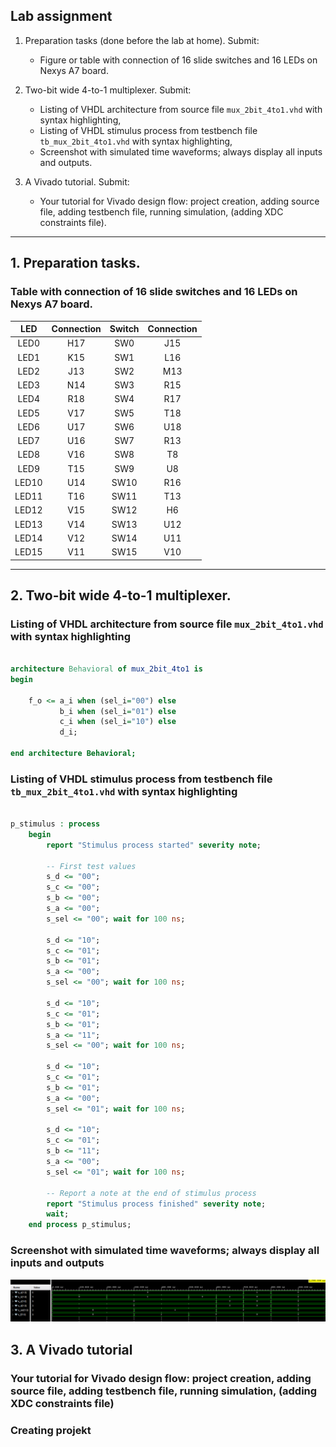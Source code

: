 ## Lab assignment

1. Preparation tasks (done before the lab at home). Submit:
    * Figure or table with connection of 16 slide switches and 16 LEDs on Nexys A7 board.

2. Two-bit wide 4-to-1 multiplexer. Submit:
    * Listing of VHDL architecture from source file `mux_2bit_4to1.vhd` with syntax highlighting,
    * Listing of VHDL stimulus process from testbench file `tb_mux_2bit_4to1.vhd` with syntax highlighting,
    * Screenshot with simulated time waveforms; always display all inputs and outputs.

3. A Vivado tutorial. Submit:
    * Your tutorial for Vivado design flow: project creation, adding source file, adding testbench file, running simulation, (adding XDC constraints file).

------------------------------------------------------------------------

## 1. Preparation tasks.
### Table with connection of 16 slide switches and 16 LEDs on Nexys A7 board.

| **LED** | **Connection** | **Switch** | **Connection** | 
| :-: | :-: | :-: | :-: |
| LED0 | H17 | SW0 | J15 |
| LED1 | K15 | SW1 | L16 |
| LED2 | J13 | SW2 | M13 |
| LED3 | N14 | SW3 | R15 |
| LED4 | R18 | SW4 | R17 |
| LED5 | V17 | SW5 | T18 |
| LED6 | U17 | SW6 | U18 |
| LED7 | U16 | SW7 | R13 |
| LED8 | V16 | SW8 | T8 |
| LED9 | T15 | SW9 | U8 |
| LED10 | U14 | SW10 | R16 |
| LED11 | T16 | SW11 | T13 |
| LED12 | V15 | SW12 | H6 |
| LED13 | V14 | SW13 | U12 |
| LED14 | V12 | SW14 | U11 |
| LED15 | V11 | SW15 | V10 |

------------------------------------------------------------------------

## 2. Two-bit wide 4-to-1 multiplexer.
### Listing of VHDL architecture from source file `mux_2bit_4to1.vhd` with syntax highlighting

```vhdl

architecture Behavioral of mux_2bit_4to1 is
begin

    f_o <= a_i when (sel_i="00") else
           b_i when (sel_i="01") else
           c_i when (sel_i="10") else
           d_i;

end architecture Behavioral;

```

### Listing of VHDL stimulus process from testbench file `tb_mux_2bit_4to1.vhd` with syntax highlighting

```vhdl

p_stimulus : process
    begin        
        report "Stimulus process started" severity note;

        -- First test values
        s_d <= "00"; 
        s_c <= "00"; 
        s_b <= "00"; 
        s_a <= "00"; 
        s_sel <= "00"; wait for 100 ns;
        
        s_d <= "10"; 
        s_c <= "01"; 
        s_b <= "01"; 
        s_a <= "00"; 
        s_sel <= "00"; wait for 100 ns;
       
        s_d <= "10"; 
        s_c <= "01"; 
        s_b <= "01"; 
        s_a <= "11"; 
        s_sel <= "00"; wait for 100 ns;
        
        s_d <= "10"; 
        s_c <= "01"; 
        s_b <= "01"; 
        s_a <= "00"; 
        s_sel <= "01"; wait for 100 ns;
        
        s_d <= "10"; 
        s_c <= "01"; 
        s_b <= "11"; 
        s_a <= "00"; 
        s_sel <= "01"; wait for 100 ns;      
        
        -- Report a note at the end of stimulus process
        report "Stimulus process finished" severity note;
        wait;
    end process p_stimulus;

```

### Screenshot with simulated time waveforms; always display all inputs and outputs

![photo_of_simulation](photos/simulation.png)

## 3. A Vivado tutorial
### Your tutorial for Vivado design flow: project creation, adding source file, adding testbench file, running simulation, (adding XDC constraints file)

### Creating projekt

